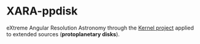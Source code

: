 # XARA-ppdisk
eXtreme Angular Resolution Astronomy through the [Kernel project](http://frantzmartinache.eu/) applied to extended sources (**protoplanetary disks**).